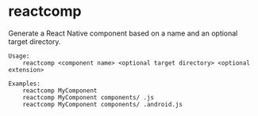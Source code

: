 # reactcomp

Generate a React Native component based on a name and an optional target directory.

```
Usage: 
    reactcomp <component name> <optional target directory> <optional extension>

Examples:
    reactcomp MyComponent
    reactcomp MyComponent components/ .js
    reactcomp MyComponent components/ .android.js
```